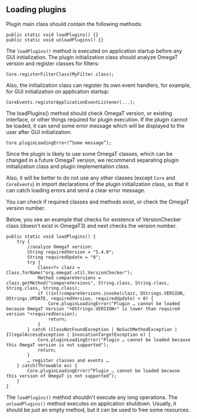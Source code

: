 ## Loading plugins

Plugin main class should contain the following methods:

    public static void loadPlugins() {}
    public static void unloadPlugins() {}

The `loadPlugins()` method is executed on application startup before any GUI initialization.
The plugin initialization class should analyze OmegaT version and register classes for filters:

    Core.registerFilterClass(MyFilter.class);

Also, the initialization class can register its own event handlers, for example, for GUI initialization on application startup:

    CoreEvents.registerApplicationEventListener(...);

The loadPlugins() method should check OmegaT version, or existing interface, or other things required for plugin execution.
If the plugin cannot be loaded, it can send some error message which will be displayed to the user after GUI initialization:

    Core.pluginLoadingError(“Some message”);

Since the plugin is likely to use some OmegaT classes, which can be changed in a future OmegaT version,
we recommend separating plugin initialization class and plugin implementation class.

Also, it will be better to do not use any other classes (except `Core` and `CoreEvents`) in import declarations of the
plugin initialization class, so that it can catch loading errors and send a clear error message.

You can check if required classes and methods exist, or check the OmegaT version number.

Below, you see an example that checks for existence of VersionChecker class (doesn't exist in OmegaT3)
and next checks the version number.

    public static void loadPlugins() {
        try {
            //analyze OmegaT version:
            String requiredVersion = "5.4.0";
            String requiredUpdate = "0";
            try {
                Class<?> clazz = Class.forName("org.omegat.util.VersionChecker");
                Method compareVersions = clazz.getMethod("compareVersions", String.class, String.class, String.class, String.class);
                if ((int)compareVersions.invoke(clazz, OStrings.VERSION, OStrings.UPDATE, requiredVersion, requiredUpdate) < 0) {
                    Core.pluginLoadingError("Plugin … cannot be loaded because OmegaT Version "+OStrings.VERSION+" is lower than required version "+requiredVersion);
                    return;
                }
            } catch (ClassNotFoundException | NoSuchMethodException | IllegalAccessException | InvocationTargetException e) {
                Core.pluginLoadingError("Plugin … cannot be loaded because this OmegaT version is not supported");
                return;
            }
            … register classes and events …
        } catch(Throwable ex) {
            Core.pluginLoadingError(“Plugin … cannot be loaded because this version of OmegaT is not supported”);
        }
    }

The `loadPlugins()` method shouldn't execute any long operations.
The `unloadPlugins()` method executes on application shutdown. Usually, it should be just an empty method, but it can
be used to free some resources.
